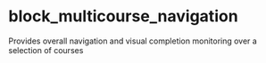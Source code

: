 # block_multicourse_navigation
Provides overall navigation and visual completion monitoring over a selection of courses

